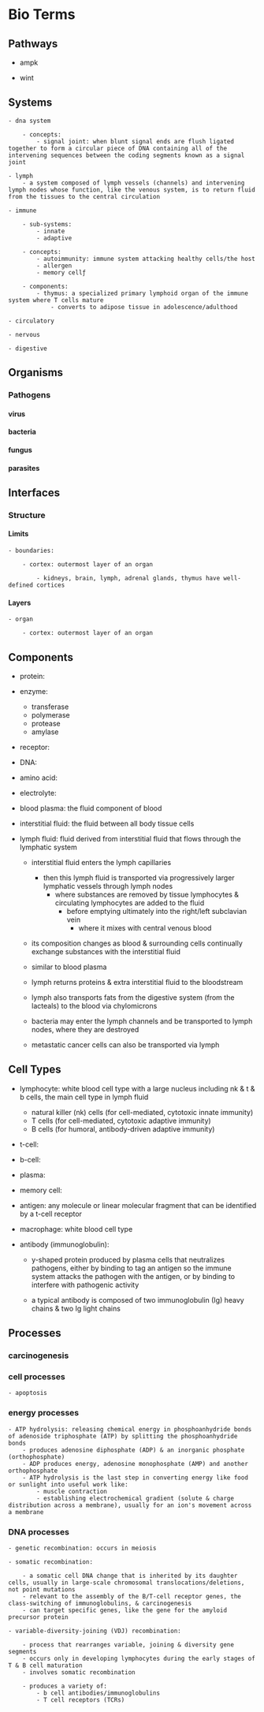 # Bio Terms


## Pathways

- ampk

- wint


## Systems
	
	- dna system

		- concepts:
			- signal joint: when blunt signal ends are flush ligated together to form a circular piece of DNA containing all of the intervening sequences between the coding segments known as a signal joint 

	- lymph
		- a system composed of lymph vessels (channels) and intervening lymph nodes whose function, like the venous system, is to return fluid from the tissues to the central circulation

	- immune

		- sub-systems:
			- innate
			- adaptive

		- concepts:
			- autoimmunity: immune system attacking healthy cells/the host
			- allergen
			- memory cellƒ

		- components:
			- thymus: a specialized primary lymphoid organ of the immune system where T cells mature
				- converts to adipose tissue in adolescence/adulthood

	- circulatory

	- nervous

	- digestive
	

## Organisms

### Pathogens

#### virus

#### bacteria

#### fungus

#### parasites


## Interfaces

### Structure

#### Limits

	- boundaries:

		- cortex: outermost layer of an organ

			- kidneys, brain, lymph, adrenal glands, thymus have well-defined cortices

#### Layers

	- organ

		- cortex: outermost layer of an organ


## Components

- protein:

- enzyme:

	- transferase
	- polymerase
	- protease
	- amylase

- receptor:

- DNA:

- amino acid:

- electrolyte:

- blood plasma: the fluid component of blood

- interstitial fluid: the fluid between all body tissue cells 

- lymph fluid: fluid derived from interstitial fluid that flows through the lymphatic system

	- interstitial fluid enters the lymph capillaries
		- then this lymph fluid is transported via progressively larger lymphatic vessels through lymph nodes
			- where substances are removed by tissue lymphocytes & circulating lymphocytes are added to the fluid
				- before emptying ultimately into the right/left subclavian vein
					- where it mixes with central venous blood

	- its composition changes as blood & surrounding cells continually exchange substances with the interstitial fluid
	- similar to blood plasma
	- lymph returns proteins & extra interstitial fluid to the bloodstream
	- lymph also transports fats from the digestive system (from the lacteals) to the blood via chylomicrons
	- bacteria may enter the lymph channels and be transported to lymph nodes, where they are destroyed
	- metastatic cancer cells can also be transported via lymph


## Cell Types

- lymphocyte: white blood cell type with a large nucleus including nk & t & b cells, the main cell type in lymph fluid
	 - natural killer (nk) cells (for cell-mediated, cytotoxic innate immunity)
	 - T cells (for cell-mediated, cytotoxic adaptive immunity)
	 - B cells (for humoral, antibody-driven adaptive immunity)

- t-cell:

- b-cell:

- plasma:

- memory cell:

- antigen: any molecule or linear molecular fragment that can be identified by a t-cell receptor

- macrophage: white blood cell type

- antibody (immunoglobulin): 

	- y-shaped protein produced by plasma cells that neutralizes pathogens, either by binding to tag an antigen so the immune system attacks the pathogen with the antigen, or by binding to interfere with pathogenic activity

	- a typical antibody is composed of two immunoglobulin (Ig) heavy chains & two Ig light chains


## Processes

### carcinogenesis

### cell processes

	- apoptosis


### energy processes

	- ATP hydrolysis: releasing chemical energy in phosphoanhydride bonds of adenoside triphosphate (ATP) by splitting the phosphoanhydride bonds
		- produces adenosine diphosphate (ADP) & an inorganic phosphate (orthophosphate)
		- ADP produces energy, adenosine monophosphate (AMP) and another orthophosphate
		- ATP hydrolysis is the last step in converting energy like food or sunlight into useful work like:
			- muscle contraction
			- establishing electrochemical gradient (solute & charge distribution across a membrane), usually for an ion's movement across a membrane

### DNA processes

	- genetic recombination: occurs in meiosis

	- somatic recombination: 

		- a somatic cell DNA change that is inherited by its daughter cells, usually in large-scale chromosomal translocations/deletions, not point mutations
		- relevant to the assembly of the B/T-cell receptor genes, the class-switching of immunoglobulins, & carcinogenesis
		- can target specific genes, like the gene for the amyloid precursor protein

	- variable-diversity-joining (VDJ) recombination: 

		- process that rearranges variable, joining & diversity gene segments
		- occurs only in developing lymphocytes during the early stages of T & B cell maturation
		- involves somatic recombination

		- produces a variety of: 
			- b cell antibodies/immunoglobulins
			- T cell receptors (TCRs)